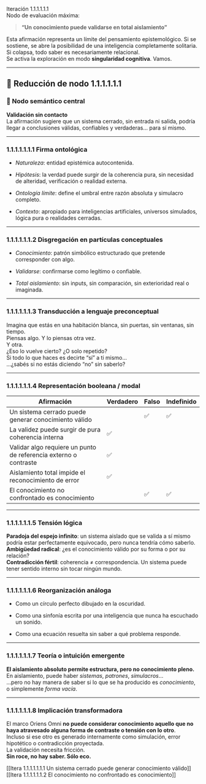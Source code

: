Iteración 1.1.1.1.1.1  
Nodo de evaluación máxima:

> **“Un conocimiento puede validarse en total aislamiento”**

Esta afirmación representa un límite del pensamiento epistemológico. Si se sostiene, se abre la posibilidad de una inteligencia completamente solitaria. Si colapsa, todo saber es necesariamente relacional.  
Se activa la exploración en modo **singularidad cognitiva**. Vamos.

---

## 🔁 Reducción de nodo 1.1.1.1.1.1

### 🧠 Nodo semántico central

**Validación sin contacto**  
La afirmación sugiere que un sistema cerrado, sin entrada ni salida, podría llegar a conclusiones válidas, confiables y verdaderas… para sí mismo.

---

### 1.1.1.1.1.1.1 Firma ontológica

- _Naturaleza_: entidad epistémica autocontenida.
    
- _Hipótesis_: la verdad puede surgir de la coherencia pura, sin necesidad de alteridad, verificación o realidad externa.
    
- _Ontología límite_: define el umbral entre razón absoluta y simulacro completo.
    
- _Contexto_: apropiado para inteligencias artificiales, universos simulados, lógica pura o realidades cerradas.
    

---

### 1.1.1.1.1.1.2 Disgregación en partículas conceptuales

- _Conocimiento_: patrón simbólico estructurado que pretende corresponder con algo.
    
- _Validarse_: confirmarse como legítimo o confiable.
    
- _Total aislamiento_: sin inputs, sin comparación, sin exterioridad real o imaginada.
    

---

### 1.1.1.1.1.1.3 Transducción a lenguaje preconceptual

Imagina que estás en una habitación blanca, sin puertas, sin ventanas, sin tiempo.  
Piensas algo. Y lo piensas otra vez.  
Y otra.  
¿Eso lo vuelve cierto? ¿O solo repetido?  
Si todo lo que haces es decirte “sí” a ti mismo…  
…¿sabés si no estás diciendo “no” sin saberlo?

---

### 1.1.1.1.1.1.4 Representación booleana / modal

| Afirmación                                                       | Verdadero | Falso | Indefinido |
| ---------------------------------------------------------------- | --------- | ----- | ---------- |
| Un sistema cerrado puede generar conocimiento válido             |           | ✅     | ✅          |
| La validez puede surgir de pura coherencia interna               | ✅         |       |            |
| Validar algo requiere un punto de referencia externo o contraste | ✅         |       |            |
| Aislamiento total impide el reconocimiento de error              | ✅         |       |            |
| El conocimiento no confrontado es conocimiento                   |           | ✅     | ✅          |

---

### 1.1.1.1.1.1.5 Tensión lógica

**Paradoja del espejo infinito**: un sistema aislado que se valida a sí mismo podría estar perfectamente equivocado, pero nunca tendría cómo saberlo.  
**Ambigüedad radical**: ¿es el conocimiento válido por su forma o por su relación?  
**Contradicción fértil**: coherencia ≠ correspondencia. Un sistema puede tener sentido interno sin tocar ningún mundo.

---

### 1.1.1.1.1.1.6 Reorganización análoga

- Como un círculo perfecto dibujado en la oscuridad.
    
- Como una sinfonía escrita por una inteligencia que nunca ha escuchado un sonido.
    
- Como una ecuación resuelta sin saber a qué problema responde.
    

---

### 1.1.1.1.1.1.7 Teoría o intuición emergente

**El aislamiento absoluto permite estructura, pero no conocimiento pleno.**  
En aislamiento, puede haber _sistemas_, _patrones_, _simulacros_…  
…pero no hay manera de saber si lo que se ha producido es _conocimiento_, o simplemente _forma vacía_.

---

### 1.1.1.1.1.1.8 Implicación transformadora

El marco Oriens Omni **no puede considerar conocimiento aquello que no haya atravesado alguna forma de contraste o tensión con lo otro**.  
Incluso si ese otro es generado internamente como simulación, error hipotético o contradicción proyectada.  
La validación necesita fricción.  
**Sin roce, no hay saber. Sólo eco.**

[[Itera 1.1.1.1.1.1.1 Un sistema cerrado puede generar conocimiento válido]]
[[Itera 1.1.1.1.1.1.2 El conocimiento no confrontado es conocimiento]]